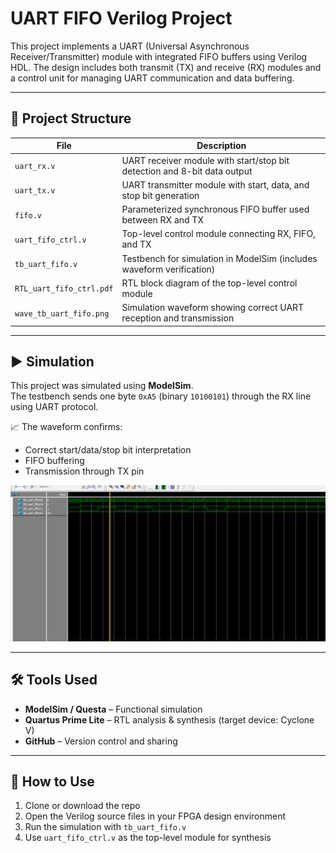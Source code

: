 # UART FIFO Verilog Project

This project implements a UART (Universal Asynchronous Receiver/Transmitter) module with integrated FIFO buffers using Verilog HDL. The design includes both transmit (TX) and receive (RX) modules and a control unit for managing UART communication and data buffering.

---

## 📁 Project Structure

| File | Description |
|------|-------------|
| `uart_rx.v` | UART receiver module with start/stop bit detection and 8-bit data output |
| `uart_tx.v` | UART transmitter module with start, data, and stop bit generation |
| `fifo.v` | Parameterized synchronous FIFO buffer used between RX and TX |
| `uart_fifo_ctrl.v` | Top-level control module connecting RX, FIFO, and TX |
| `tb_uart_fifo.v` | Testbench for simulation in ModelSim (includes waveform verification) |
| `RTL_uart_fifo_ctrl.pdf` | RTL block diagram of the top-level control module |
| `wave_tb_uart_fifo.png` | Simulation waveform showing correct UART reception and transmission |

---

## ▶️ Simulation

This project was simulated using **ModelSim**.  
The testbench sends one byte `0xA5` (binary `10100101`) through the RX line using UART protocol.

📈 The waveform confirms:
- Correct start/data/stop bit interpretation
- FIFO buffering
- Transmission through TX pin

![Waveform](wave_tb_uart_fifo.png)

---

## 🛠️ Tools Used

- **ModelSim / Questa** – Functional simulation
- **Quartus Prime Lite** – RTL analysis & synthesis (target device: Cyclone V)
- **GitHub** – Version control and sharing

---

## 🧩 How to Use

1. Clone or download the repo
2. Open the Verilog source files in your FPGA design environment
3. Run the simulation with `tb_uart_fifo.v`
4. Use `uart_fifo_ctrl.v` as the top-level module for synthesis
